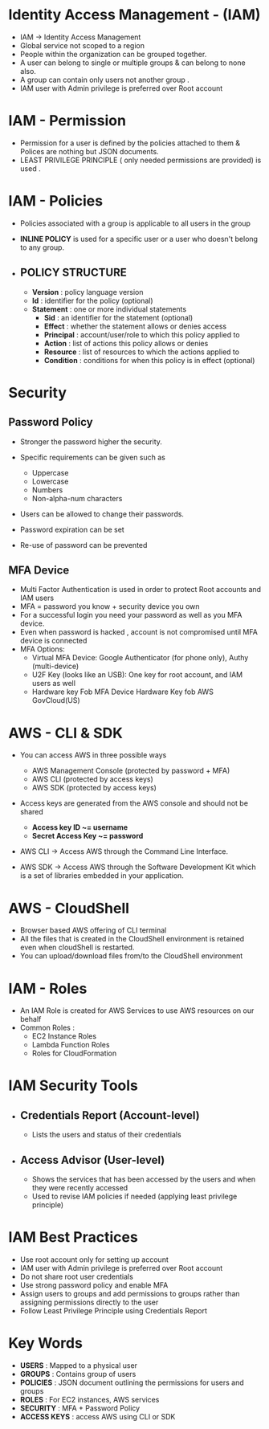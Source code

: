 # Identity Access Management - (IAM)

+ IAM -> Identity Access Management
+ Global service not scoped to a region
+ People within the organization can be grouped together.
+ A user can belong to single or multiple groups & can belong to none also.
+ A group can contain only users not another group .
+ IAM user with Admin privilege is preferred over Root account

# IAM - Permission
+ Permission for a user is defined by the policies attached to them & Polices are nothing but JSON documents.
+ LEAST PRIVILEGE PRINCIPLE ( only needed permissions are provided) is used .

# IAM - Policies
+ Policies associated with a group is applicable to all users in the group
+ **INLINE POLICY** is used for a specific user or a user who doesn't belong to any group.

+ ## POLICY STRUCTURE
  + **Version** : policy language version
  + **Id** : identifier for the policy (optional)
  + **Statement** : one or more individual statements
    + **Sid** : an identifier for the statement (optional)
    + **Effect** : whether the statement allows or denies access
    + **Principal** : account/user/role to which this policy applied to
    + **Action** : list of actions this policy allows or denies
    + **Resource** : list of resources to which the actions applied to
    + **Condition** : conditions for when this policy is in effect (optional)

# Security
## Password Policy
+ Stronger the password higher the security.
+ Specific requirements can be given such as
  + Uppercase
  + Lowercase
  + Numbers
  + Non-alpha-num characters 

+ Users can be allowed to change their passwords.
+ Password expiration can be set
+ Re-use of password can be prevented
  
## MFA Device
+ Multi Factor Authentication is used in order to protect Root accounts and IAM users
+ MFA =  password you know + security device you own
+ For a successful login you need your password as well as you MFA device.
+ Even when password is hacked , account is not compromised until MFA device is connected
+ MFA Options:
  + Virtual MFA Device: Google Authenticator (for phone only), Authy (multi-device)
  + U2F Key (looks like an USB): One key for root account, and IAM users as well
  + Hardware key Fob MFA Device
Hardware Key fob AWS GovCloud(US)

# AWS - CLI & SDK
+ You can access AWS in three possible ways
    + AWS Management Console (protected by password + MFA)
    + AWS CLI (protected by access keys)
    + AWS SDK (protected by access keys)
+ Access keys are generated from the AWS console and should not be shared
  + **Access key ID ~= username**
  + **Secret Access Key ~= password**

+ AWS CLI -> Access AWS through the Command Line Interface.
+ AWS SDK -> Access AWS through the Software Development Kit which is a set of libraries embedded in your application.

# AWS - CloudShell
+ Browser based AWS offering of CLI terminal
+ All the files that is created in the CloudShell environment is retained even when cloudShell is restarted.
+ You can upload/download files from/to the CloudShell environment

# IAM - Roles
+ An IAM Role is created for AWS Services to use AWS resources on our behalf
+ Common Roles :
  + EC2 Instance Roles
  + Lambda Function Roles
  + Roles for CloudFormation

# IAM Security Tools
+   ## Credentials Report (Account-level)
    +  Lists the users and status of their credentials
+ ## Access Advisor (User-level)
  + Shows the services that has been accessed by the users and when they were recently accessed
  + Used to revise IAM policies if needed (applying least privilege principle)

# IAM Best Practices
+ Use root account only for setting up account
+ IAM user with Admin privilege is preferred over Root account
+ Do not share root user credentials
+ Use strong password policy and enable MFA
+ Assign users to groups and add permissions to groups rather than assigning permissions directly to the user
+ Follow Least Privilege Principle using Credentials Report

# Key Words
+ **USERS** : Mapped to a physical user
+ **GROUPS** : Contains group of users
+ **POLICIES** : JSON document outlining the permissions for users and groups
+ **ROLES** : For EC2 instances, AWS services
+ **SECURITY** : MFA + Password Policy
+ **ACCESS KEYS** : access AWS using CLI or SDK